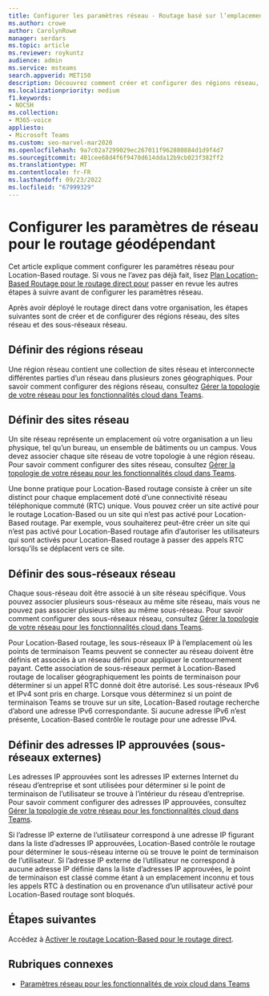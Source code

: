 ```yaml
---
title: Configurer les paramètres réseau - Routage basé sur l’emplacement
ms.author: crowe
author: CarolynRowe
manager: serdars
ms.topic: article
ms.reviewer: roykuntz
audience: admin
ms.service: msteams
search.appverid: MET150
description: Découvrez comment créer et configurer des régions réseau, des sites et des sous-réseaux pour Location-Based routage pour le routage direct.
ms.localizationpriority: medium
f1.keywords:
- NOCSH
ms.collection:
- M365-voice
appliesto:
- Microsoft Teams
ms.custom: seo-marvel-mar2020
ms.openlocfilehash: 9a7c02a7299029ec267011f962880884d1d9f4d7
ms.sourcegitcommit: 401cee68d4f6f9470d614dda12b9cb023f382ff2
ms.translationtype: MT
ms.contentlocale: fr-FR
ms.lasthandoff: 09/23/2022
ms.locfileid: "67999329"
---
```

# <a name="configure-network-settings-for-location-based-routing"></a>Configurer les paramètres de réseau pour le routage géodépendant

Cet article explique comment configurer les paramètres réseau pour Location-Based routage. Si vous ne l’avez pas déjà fait, lisez [Plan Location-Based Routage pour le routage direct pour](location-based-routing-plan.md) passer en revue les autres étapes à suivre avant de configurer les paramètres réseau.

Après avoir déployé le routage direct dans votre organisation, les étapes suivantes sont de créer et de configurer des régions réseau, des sites réseau et des sous-réseaux réseau.

## <a name="define-network-regions"></a>Définir des régions réseau

Une région réseau contient une collection de sites réseau et interconnecte différentes parties d’un réseau dans plusieurs zones géographiques. Pour savoir comment configurer des régions réseau, consultez [Gérer la topologie de votre réseau pour les fonctionnalités cloud dans Teams](manage-your-network-topology.md).

## <a name="define-network-sites"></a>Définir des sites réseau

Un site réseau représente un emplacement où votre organisation a un lieu physique, tel qu’un bureau, un ensemble de bâtiments ou un campus. Vous devez associer chaque site réseau de votre topologie à une région réseau. Pour savoir comment configurer des sites réseau, consultez [Gérer la topologie de votre réseau pour les fonctionnalités cloud dans Teams](manage-your-network-topology.md).

Une bonne pratique pour Location-Based routage consiste à créer un site distinct pour chaque emplacement doté d’une connectivité réseau téléphonique commuté (RTC) unique. Vous pouvez créer un site activé pour le routage Location-Based ou un site qui n’est pas activé pour Location-Based routage. Par exemple, vous souhaiterez peut-être créer un site qui n’est pas activé pour Location-Based routage afin d’autoriser les utilisateurs qui sont activés pour Location-Based routage à passer des appels RTC lorsqu’ils se déplacent vers ce site.

## <a name="define-network-subnets"></a>Définir des sous-réseaux réseau

Chaque sous-réseau doit être associé à un site réseau spécifique. Vous pouvez associer plusieurs sous-réseaux au même site réseau, mais vous ne pouvez pas associer plusieurs sites au même sous-réseau. Pour savoir comment configurer des sous-réseaux réseau, consultez  [Gérer la topologie de votre réseau pour les fonctionnalités cloud dans Teams](manage-your-network-topology.md).

Pour Location-Based routage, les sous-réseaux IP à l’emplacement où les points de terminaison Teams peuvent se connecter au réseau doivent être définis et associés à un réseau défini pour appliquer le contournement payant. Cette association de sous-réseaux permet à Location-Based routage de localiser géographiquement les points de terminaison pour déterminer si un appel RTC donné doit être autorisé. Les sous-réseaux IPv6 et IPv4 sont pris en charge. Lorsque vous déterminez si un point de terminaison Teams se trouve sur un site, Location-Based routage recherche d’abord une adresse IPv6 correspondante. Si aucune adresse IPv6 n’est présente, Location-Based contrôle le routage pour une adresse IPv4.

## <a name="define-trusted-ip-addresses-external-subnets"></a>Définir des adresses IP approuvées (sous-réseaux externes)

Les adresses IP approuvées sont les adresses IP externes Internet du réseau d’entreprise et sont utilisées pour déterminer si le point de terminaison de l’utilisateur se trouve à l’intérieur du réseau d’entreprise. Pour savoir comment configurer des adresses IP approuvées, consultez [Gérer la topologie de votre réseau pour les fonctionnalités cloud dans Teams](manage-your-network-topology.md).

Si l’adresse IP externe de l’utilisateur correspond à une adresse IP figurant dans la liste d’adresses IP approuvées, Location-Based contrôle le routage pour déterminer le sous-réseau interne où se trouve le point de terminaison de l’utilisateur. Si l’adresse IP externe de l’utilisateur ne correspond à aucune adresse IP définie dans la liste d’adresses IP approuvées, le point de terminaison est classé comme étant à un emplacement inconnu et tous les appels RTC à destination ou en provenance d’un utilisateur activé pour Location-Based routage sont bloqués.

## <a name="next-steps"></a>Étapes suivantes

Accédez à [Activer le routage Location-Based pour le routage direct](location-based-routing-enable.md).

## <a name="related-topics"></a>Rubriques connexes

- [Paramètres réseau pour les fonctionnalités de voix cloud dans Teams](cloud-voice-network-settings.md)
